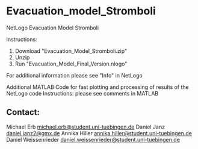 # Evacuation_model_Stromboli
NetLogo Evacuation Model Stromboli 

Instructions:
1. Download "Evacuation_Model_Stromboli.zip"
2. Unzip
3. Run "Evacuation_Model_Final_Version.nlogo"

For additional information please see "Info" in NetLogo


Additional MATLAB Code for fast plotting and processing of results of the NetLogo code
Instructions: please see comments in MATLAB

## Contact:
Michael Erb
michael.erb@student.uni-tuebingen.de 
Daniel Janz 
daniel.janz2@gmx.de 
Annika Hiller 
annika.hiller@student.uni-tuebingen.de 
Daniel Weissenrieder 
daniel.weissenrieder@student.uni-tuebingen.de
